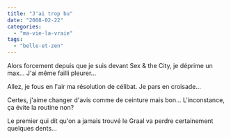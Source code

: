 ```yaml
---
title: "J'ai trop bu"
date: "2008-02-22"
categories: 
  - "ma-vie-la-vraie"
tags: 
  - "belle-et-zen"
---
```


Alors forcement depuis que je suis devant Sex & the City, je déprime un max... J'ai même failli pleurer...

Allez, je fous en l'air ma résolution de célibat. Je pars en croisade...

Certes, j'aime changer d'avis comme de ceinture mais bon... L'inconstance, ça évite la routine non?

Le premier qui dit qu'on a jamais trouvé le Graal va perdre certainement quelques dents...
